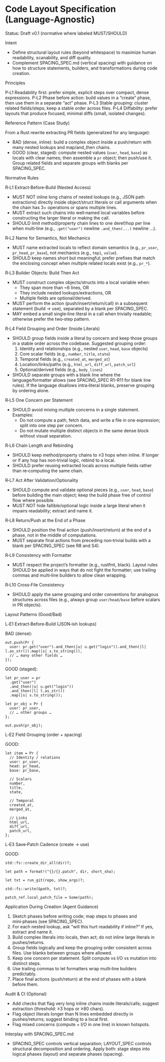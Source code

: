 # Code Layout Specification (Language-Agnostic)

Status: Draft v0.1 (normative where labeled MUST/SHOULD)

Intent

- Define structural layout rules (beyond whitespace) to maximize human readability, scanability, and diff quality.
- Complement SPACING_SPEC.md (vertical spacing) with guidance on how to structure statements, builders, and transformations during code creation.

Principles

P‑L1 Readability first: prefer simple, explicit steps over compact, dense expressions.
P‑L2 Phase before action: build values in a “create” phase, then use them in a separate “act” phase.
P‑L3 Stable grouping: cluster related fields/steps; keep a stable order across files.
P‑L4 Diffability: prefer layouts that produce focused, minimal diffs (small, isolated changes).

Reference Pattern (Case Study)

From a Rust rewrite extracting PR fields (generalized for any language):

- BAD (dense, inline): build a complex object inside a push/return with many nested lookups and map/and_then chains.
- GOOD (clear, staged): compute nested values (`user`, `head`, `base`) as locals with clear names; then assemble a `pr` object; then push/use it. Group related fields and separate groups with blanks per SPACING_SPEC.

Normative Rules

R‑L1 Extract‑Before‑Build (Nested Access)

- MUST NOT inline long chains of nested lookups (e.g., JSON path extractions) directly inside object/struct literals or call arguments when the chain has 3+ operations or spans multiple lines.
- MUST extract such chains into well‑named local variables before constructing the larger literal or making the call.
- SHOULD limit method/property chain lines to one deref/hop per line when multi‑line (e.g., `.get("user")` newline `.and_then(...)` newline …).

R‑L2 Name for Semantics, Not Mechanics

- MUST name extracted locals to reflect domain semantics (e.g., `pr_user`, `pr_head`, `pr_base`), not mechanics (e.g., `tmp1`, `value`).
- SHOULD keep names short but meaningful; prefer prefixes that match the enclosing concept when multiple related locals exist (e.g., `pr_*`).

R‑L3 Builder Objects: Build Then Act

- MUST construct complex objects/structs into a local variable when:
  - They span more than ~6 lines, OR
  - They include nested lookups/extractions, OR
  - Multiple fields are optional/derived.
- MUST perform the action (push/insert/return/call) in a subsequent statement (build → use), separated by a blank per SPACING_SPEC.
- MAY embed a small single‑line literal in a call when trivially readable; otherwise prefer the two‑step pattern.

R‑L4 Field Grouping and Order (Inside Literals)

- SHOULD group fields inside a literal by concern and keep those groups in a stable order across the codebase. Suggested grouping order:
  1) Identity and relationships (e.g., nested `user`, `head`, `base` objects)
  2) Core scalar fields (e.g., `number`, `title`, `state`)
  3) Temporal fields (e.g., `created_at`, `merged_at`)
  4) Location/links/paths (e.g., `html_url`, `diff_url`, `patch_url`)
  5) Optional/derived fields (e.g., `body_lines`)
- SHOULD separate groups with a blank line where the language/formatter allows (see SPACING_SPEC R1–R11 for blank line rules). If the language disallows intra‑literal blanks, preserve grouping by ordering alone.

R‑L5 One Concern per Statement

- SHOULD avoid mixing multiple concerns in a single statement. Examples:
  - Do not compute a path, fetch data, and write a file in one expression; split into one step per concern.
  - Do not mutate multiple distinct objects in the same dense block without visual separation.

R‑L6 Chain Length and Rebinding

- SHOULD keep method/property chains to ≤3 hops when inline. If longer or if any hop has non‑trivial logic, rebind to a local.
- SHOULD prefer reusing extracted locals across multiple fields rather than re‑computing the same chain.

R‑L7 Act After Validation/Optionality

- SHOULD compute and validate optional pieces (e.g., `user`, `head`, `base`) before building the main object; keep the build phase free of control flow where possible.
- MUST NOT hide fallible/optional logic inside a large literal when it impairs readability; extract and name it.

R‑L8 Return/Push at the End of a Phase

- SHOULD position the final action (push/insert/return) at the end of a phase, not in the middle of computations.
- MUST separate final actions from preceding non‑trivial builds with a blank per SPACING_SPEC (see R8 and S4).

R‑L9 Consistency with Formatter

- MUST respect the project’s formatter (e.g., rustfmt, black). Layout rules SHOULD be applied in ways that do not fight the formatter; use trailing commas and multi‑line builders to allow clean wrapping.

R‑L10 Cross‑File Consistency

- SHOULD apply the same grouping and order conventions for analogous structures across files (e.g., always group `user/head/base` before scalars in PR objects).

Layout Patterns (Good/Bad)

L‑E1 Extract‑Before‑Build (JSON‑ish lookups)

BAD (dense):
```
out.push(Pr {
  user: pr.get("user").and_then(|u| u.get("login")).and_then(|l| l.as_str()).map(|s| s.to_string()),
  // … many other fields …
});
```

GOOD (staged):
```
let pr_user = pr
  .get("user")
  .and_then(|u| u.get("login"))
  .and_then(|l| l.as_str())
  .map(|s| s.to_string());

let pr_obj = Pr {
  user: pr_user,
  // … other groups …
};

out.push(pr_obj);
```

L‑E2 Field Grouping (order + spacing)

GOOD:
```
let item = Pr {
  // Identity / relations
  user: pr_user,
  head: pr_head,
  base: pr_base,

  // Scalars
  number,
  title,
  state,

  // Temporal
  created_at,
  merged_at,

  // Links
  html_url,
  diff_url,
  patch_url,
};
```

L‑E3 Save‑Patch Cadence (create → use)

GOOD:
```
std::fs::create_dir_all(dir)?;

let path = format!("{}/{}.patch", dir, short_sha);

let txt = run_git(repo, show_args)?;

std::fs::write(&path, txt)?;

patch_ref.local_patch_file = Some(path);
```

Application During Creation (Agent Guidance)

1) Sketch phases before writing code; map steps to phases and mini‑phases (see SPACING_SPEC).
2) For each nested lookup, ask “will this hurt readability if inline?” If yes, extract and name it.
3) Build complex literals into locals, then act; do not inline large literals in pushes/returns.
4) Group fields logically and keep the grouping order consistent across files. Use blanks between groups where allowed.
5) Keep one concern per statement. Split compute vs I/O vs mutation into distinct steps.
6) Use trailing commas to let formatters wrap multi‑line builders predictably.
7) Place final actions (push/return) at the end of phases with a blank before them.

Audit & CI (Optional)

- Add checks that flag very long inline chains inside literals/calls; suggest extraction (threshold: ≥3 hops or ≥80 chars).
- Flag object literals longer than N lines embedded directly in pushes/returns; suggest binding to a local first.
- Flag mixed concerns (compute + I/O in one line) in known hotspots.

Interplay with SPACING_SPEC.md

- SPACING_SPEC controls vertical separation; LAYOUT_SPEC controls structural decomposition and ordering. Apply both: stage steps into logical phases (layout) and separate phases (spacing).

